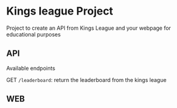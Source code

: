 # Kings league Project

Project to create an API from Kings League and your webpage for educational purposes

## API

Available endpoints

GET `/leaderboard`: return the leaderboard from the kings league

## WEB
